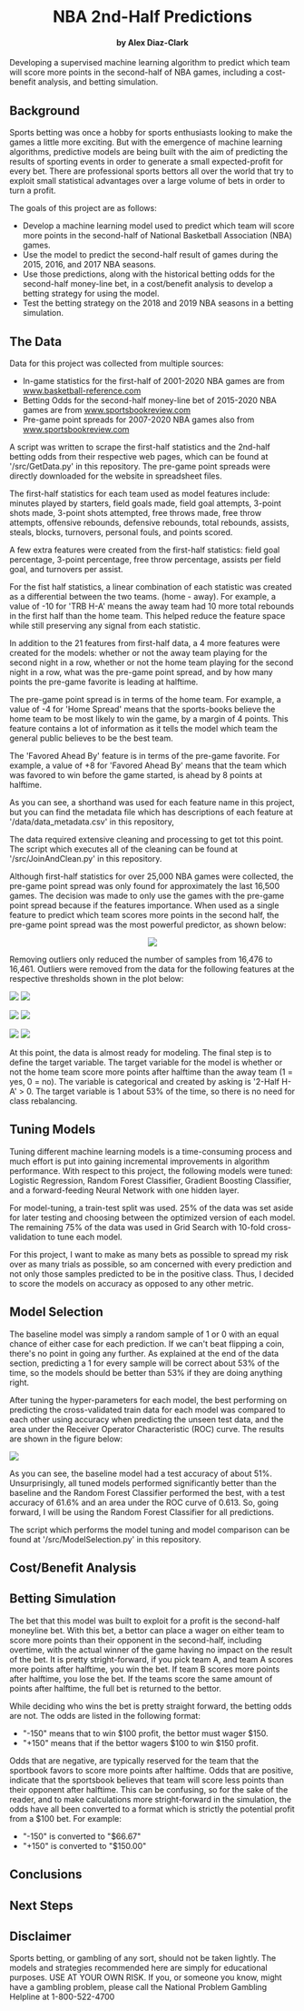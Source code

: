 # <div align="center">NBA 2nd-Half Predictions</div>
#### <div align="center">by Alex Diaz-Clark</div>
Developing a supervised machine learning algorithm to predict which team will score more points in the second-half of NBA games, including a cost-benefit analysis, and betting simulation.

## Background

Sports betting was once a hobby for sports enthusiasts looking to make the games a little more exciting. But with the emergence of machine learning algorithms, predictive models are being built with the aim of predicting the results of sporting events in order to generate a small expected-profit for every bet. There are professional sports bettors all over the world that try to exploit small statistical advantages over a large volume of bets in order to turn a profit.

The goals of this project are as follows:
* Develop a machine learning model used to predict which team will score more points in the second-half of National Basketball Association (NBA) games. 
* Use the model to predict the second-half result of games during the 2015, 2016, and 2017 NBA seasons. 
* Use those predictions, along with the historical betting odds for the second-half money-line bet, in a cost/benefit analysis to develop a betting strategy for using the model. 
* Test the betting strategy on the 2018 and 2019 NBA seasons in a betting simulation.

## The Data

Data for this project was collected from multiple sources:
* In-game statistics for the first-half of 2001-2020 NBA games are from www.basketball-reference.com
* Betting Odds for the second-half money-line bet of 2015-2020 NBA games are from www.sportsbookreview.com
* Pre-game point spreads for 2007-2020 NBA games also from www.sportsbookreview.com

A script was written to scrape the first-half statistics and the 2nd-half betting odds from their respective web pages, which can be found at '/src/GetData.py' in this repository. The pre-game point spreads were directly downloaded for the website in spreadsheet files. 

The first-half statistics for each team used as model features include: minutes played by starters, field goals made, field goal attempts, 3-point shots made, 3-point shots attempted, free throws made, free throw attempts, offensive rebounds, defensive rebounds, total rebounds, assists, steals, blocks, turnovers, personal fouls, and points scored.

A few extra features were created from the first-half statistics: field goal percentage, 3-point percentage, free throw percentage,  assists per field goal, and turnovers per assist.

For the fist half statistics, a linear combination of each statistic was created as a differential between the two teams. (home - away). For example, a value of -10 for 'TRB H-A' means the away team had 10 more total rebounds in the first half than the home team. This helped reduce the feature space while still preserving any signal from each statistic.

In addition to the 21 features from first-half data, a 4 more features were created for the models: whether or not the away team playing for the second night in a row, whether or not the home team playing for the second night in a row, what was the pre-game point spread, and by how many points the pre-game favorite is leading at halftime.

The pre-game point spread is in terms of the home team. For example, a value of -4 for 'Home Spread' means that the sports-books believe the home team to be most likely to win the game, by a margin of 4 points. This feature contains a lot of information as it tells the model which team the general public believes to be the best team.

The 'Favored Ahead By' feature is in terms of the pre-game favorite. For example, a value of +8 for 'Favored Ahead By' means that the team which was favored to win before the game started, is ahead by 8 points at halftime.

As you can see, a shorthand was used for each feature name in this project, but you can find the metadata file which has descriptions of each feature at '/data/data_metadata.csv' in this repository, 

The data required extensive cleaning and processing to get tot this point. The script which executes all of the cleaning can be found at '/src/JoinAndClean.py' in this repository.

Although first-half statistics for over 25,000 NBA games were collected, the pre-game point spread was only found for approximately the last 16,500 games. The decision was made to only use the games with the pre-game point spread because if the features importance. When used as a single feature to predict which team scores more points in the second half, the pre-game point spread was the most powerful predictor, as shown below:

<p align="center">
<img src="images/features.png">
</p>

Removing outliers only reduced the number of samples from 16,476 to 16,461. Outliers were removed from the data for the following features at the respective thresholds shown in the plot below:
<p align="left">
<img src="images/outlier_0.png">
<img src="images/outlier_1.png">
</p>
<p align="left">
<img src="images/outlier_2.png">
<img src="images/outlier_3.png">
</p>
<p align="left">
<img src="images/outlier_4.png">
<img src="images/outlier_5.png">
</p>


At this point, the data is almost ready for modeling. The final step is to define the target variable. The target variable for the model is whether or not the home team score more points after halftime than the away team (1 = yes, 0 = no). The variable is categorical and created by asking is '2-Half H-A' > 0. The target variable is 1 about 53% of the time, so there is no need for class rebalancing. 

## Tuning Models

Tuning different machine learning models is a time-consuming process and much effort is put into gaining incremental improvements in algorithm performance. With respect to this project, the following models were tuned: Logistic Regression, Random Forest Classifier, Gradient Boosting Classifier, and a forward-feeding Neural Network with one hidden layer. 

For model-tuning, a train-test split was used. 25% of the data was set aside for later testing and choosing between the optimized version of each model. The remaining 75% of the data was used in Grid Search with 10-fold cross-validation to tune each model. 

For this project, I want to make as many bets as possible to spread my risk over as many trials as possible, so am concerned with every prediction and not only those samples predicted to be in the positive class. Thus, I decided to score the models on accuracy as opposed to any other metric. 

## Model Selection

The baseline model was simply a random sample of 1 or 0 with an equal chance of either case for each prediction. If we can't beat flipping a coin, there's no point in going any further. As explained at the end of the data section, predicting a 1 for every sample will be correct about 53% of the time, so the models should be better than 53% if they are doing anything right. 

After tuning the hyper-parameters for each model, the best performing on predicting the cross-validated train data for each model was compared to each other using accuracy when predicting the unseen test data, and the area under the Receiver Operator Characteristic (ROC) curve. The results are shown in the figure below:
<p align="left">
<img src="images/ModelSelection.png">
</p>
As you can see, the baseline model had a test accuracy of about 51%. Unsurprisingly, all tuned models performed significantly better than the baseline and the Random Forest Classifier performed the best, with a test accuracy of 61.6% and an area under the ROC curve of 0.613. So, going forward, I will be using the Random Forest Classifier for all predictions. 

The script which performs the model tuning and model comparison can be found at '/src/ModelSelection.py' in this repository.

## Cost/Benefit Analysis

## Betting Simulation

The bet that this model was built to exploit for a profit is the second-half moneyline bet. With this bet, a bettor can place a wager on either team to score more points than their opponent in the second-half, including overtime, with the actual winner of the game having no impact on the result of the bet. It is pretty stright-forward, if you pick team A, and team A scores more points after halftime, you win the bet. If team B scores more points after halftime, you lose the bet. If the teams score the same amount of points after halftime, the full bet is returned to the bettor.

While deciding who wins the bet is pretty straight forward, the betting odds are not. The odds are listed in the following format:

* "-150" means that to win $100 profit, the bettor must wager $150.
* "+150" means that if the bettor wagers $100 to win $150 profit.

Odds that are negative, are typically reserved for the team that the sportbook favors to score more points after halftime. Odds that are positive, indicate that the sportsbook believes that team will score less points than their opponent after halftime. This can be confusing, so for the sake of the reader, and to make calculations more stright-forward in the simulation, the odds have all been converted to a format which is strictly the potential profit from a $100 bet. For example:

* "-150" is converted to "$66.67"
* "+150" is converted to "$150.00"

## Conclusions

## Next Steps

## Disclaimer
Sports betting, or gambling of any sort, should not be taken lightly. The models and strategies recommended here are simply for educational purposes. USE AT YOUR OWN RISK. If you, or someone you know, might have a gambling problem, please call the National Problem Gambling Helpline at 1-800-522-4700
